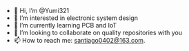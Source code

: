 - 👋 Hi, I’m @Yumi321
- 👀 I’m interested in electronic system design
- 🌱 I’m currently learning PCB and IoT
- 💞️ I’m looking to collaborate on quality repositories with you
- 📫 How to reach me: santiago0402@163.com.

<!---
Yumi321/Yumi321 is a ✨ special ✨ repository because its `README.md` (this file) appears on your GitHub profile.
You can click the Preview link to take a look at your changes.
--->
